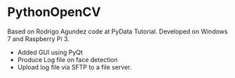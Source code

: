 # PythonOpenCV

Based on Rodrigo Agundez code at PyData Tutorial.
Developed on Windows 7 and Raspberry Pi 3.

- Added GUI using PyQt
- Produce Log file on face detection
- Upload log file via SFTP to a file server.
